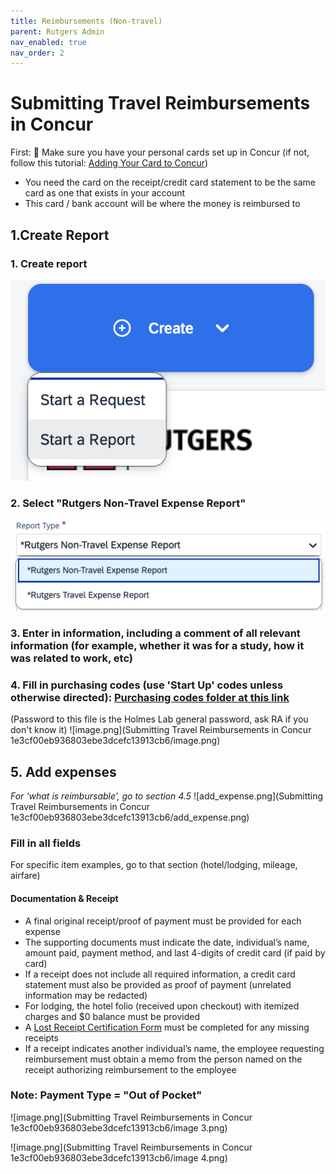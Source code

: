 ```yaml
---
title: Reimbursements (Non-travel)
parent: Rutgers Admin
nav_enabled: true 
nav_order: 2
---
```


# Submitting Travel Reimbursements in Concur

First:
🚨 Make sure you have your personal cards set up in Concur (if not, follow this tutorial: [Adding Your Card to Concur](https://holmeslab.github.io/holmeslab/docs/Admin/add-card-to-concur))
- You need the card on the receipt/credit card statement to be the same card as one that exists in your account
- This card / bank account will be where the money is reimbursed to 


## 1.Create Report
### 1. Create report  
![start_report.png](concur/start_report.png)
### 2. Select "Rutgers Non-Travel Expense Report"
![report_type.png](concur/report_type.png)
### 3. Enter in information, including a comment of all relevant information (for example, whether it was for a study, how it was related to work, etc)
### 4. Fill in purchasing codes (use 'Start Up' codes unless otherwise directed): [Purchasing codes folder at this link](https://rutgers.box.com/s/8ly56weil3wey89dd6n6hw3eoaid06x9) 
(Password to this file is the Holmes Lab general password, ask RA if you don't know it)
![image.png](Submitting Travel Reimbursements in Concur 1e3cf00eb936803ebe3dcefc13913cb6/image.png)

## 5. Add expenses
*For ‘what is reimbursable’, go to section 4.5*
![add_expense.png](Submitting Travel Reimbursements in Concur 1e3cf00eb936803ebe3dcefc13913cb6/add_expense.png)

### Fill in all fields
For specific item examples, go to that section (hotel/lodging, mileage, airfare)
    
#### Documentation & Receipt
- A final original receipt/proof of payment must be provided for each expense
- The supporting documents must indicate the date, individual’s name, amount paid, payment method, and last 4-digits of credit card (if paid by card)
- If a receipt does not include all required information, a credit card statement must also be provided as proof of payment (unrelated information may be redacted)
- For lodging, the hotel folio (received upon checkout) with itemized charges and $0 balance must be provided
- A [Lost Receipt Certification Form](https://procurementservices.rutgers.edu/travel_policies_and_forms) must be completed for any missing receipts
- If a receipt indicates another individual’s name, the employee requesting reimbursement must obtain a memo from the person named on the receipt authorizing reimbursement to the employee
### Note: Payment Type = "Out of Pocket"
![image.png](Submitting Travel Reimbursements in Concur 1e3cf00eb936803ebe3dcefc13913cb6/image 3.png)

![image.png](Submitting Travel Reimbursements in Concur 1e3cf00eb936803ebe3dcefc13913cb6/image 4.png)

